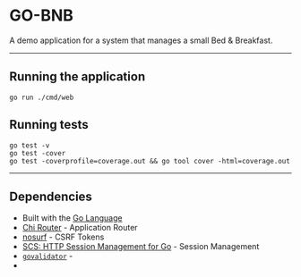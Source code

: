 # GO-BNB

A demo application for a system that manages a small Bed & Breakfast.

---

## Running the application

```shell
go run ./cmd/web 
```

## Running tests

```shell
go test -v     
go test -cover
go test -coverprofile=coverage.out && go tool cover -html=coverage.out
```


---

## Dependencies
- Built with the [Go Language](https://go.dev/)
- [Chi Router](https://github.com/go-chi/chi) - Application Router
- [nosurf](https://github.com/justinas/nosurf) - CSRF Tokens
- [SCS: HTTP Session Management for Go](https://github.com/alexedwards/scs) - Session Management
- [`govalidator`](https://github.com/asaskevich/govalidator) - 
- 